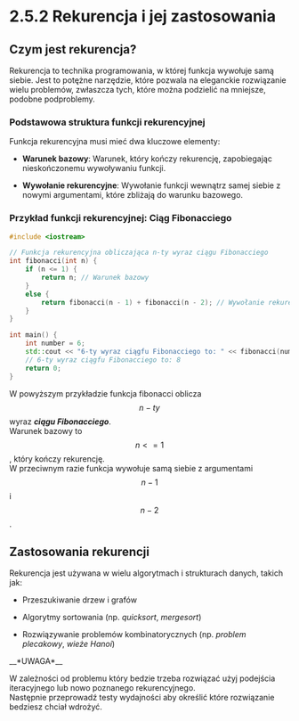 # 2.5.2 Rekurencja i jej zastosowania
## Czym jest rekurencja?

Rekurencja to technika programowania, w której funkcja wywołuje samą siebie. Jest to potężne narzędzie, które pozwala na eleganckie rozwiązanie wielu problemów, zwłaszcza tych, które można podzielić na mniejsze, podobne podproblemy.

### Podstawowa struktura funkcji rekurencyjnej

Funkcja rekurencyjna musi mieć dwa kluczowe elementy:

- __Warunek bazowy__: Warunek, który kończy rekurencję, zapobiegając nieskończonemu wywoływaniu funkcji.

- __Wywołanie rekurencyjne__: Wywołanie funkcji wewnątrz samej siebie z nowymi argumentami, które zbliżają do warunku bazowego.

### Przykład funkcji rekurencyjnej: Ciąg Fibonacciego
```cpp
#include <iostream>

// Funkcja rekurencyjna obliczająca n-ty wyraz ciągu Fibonacciego
int fibonacci(int n) {
    if (n <= 1) {
        return n; // Warunek bazowy
    }
    else {
        return fibonacci(n - 1) + fibonacci(n - 2); // Wywołanie rekurencyjne
    }
}

int main() {
    int number = 6;
    std::cout << "6-ty wyraz ciągfu Fibonacciego to: " << fibonacci(number) << std::endl;
	// 6-ty wyraz ciągfu Fibonacciego to: 8
    return 0;
}
```

W powyższym przykładzie funkcja fibonacci oblicza $$n-ty$$ wyraz __*ciągu Fibonacciego*__.  
Warunek bazowy to $$n <= 1$$, który kończy rekurencję.  
W przeciwnym razie funkcja wywołuje samą siebie z argumentami $$n - 1$$ i $$n - 2$$.

## Zastosowania rekurencji

Rekurencja jest używana w wielu algorytmach i strukturach danych, takich jak:

- Przeszukiwanie drzew i grafów

- Algorytmy sortowania (np. *quicksort*, *mergesort*)

- Rozwiązywanie problemów kombinatorycznych (np. *problem plecakowy*, *wieże Hanoi*)

 <div data-hint="warning">
 __*UWAGA*__

W zależności od problemu który bedzie trzeba rozwiązać użyj podejścia iteracyjnego lub nowo poznanego rekurencyjnego.  
Następnie przeprowadź testy wydajności aby określić które rozwiązanie bedziesz chciał wdrożyć.
</div>